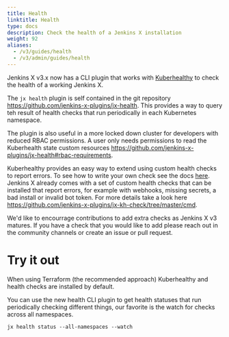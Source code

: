```yaml
---
title: Health
linktitle: Health
type: docs
description: Check the health of a Jenkins X installation
weight: 92
aliases:
  - /v3/guides/health
  - /v3/admin/guides/health
---
```


Jenkins X v3.x now has a CLI plugin that works with [Kuberhealthy](https://github.com/Comcast/kuberhealthy) to check the health of a working Jenkins X.

The `jx health` plugin is self contained in the git repository https://github.com/jenkins-x-plugins/jx-health.  This provides a way to query teh result of health checks that run periodically in each Kubernetes namespace.

The plugin is also useful in a more locked down cluster for developers with reduced RBAC permissions.  A user only needs permissions to read the Kuberhealth state custom resources https://github.com/jenkins-x-plugins/jx-health#rbac-requirements.

Kuberhealthy provides an easy way to extend using custom health checks to report errors.  To see how to write your own check see the docs [here](https://github.com/Comcast/kuberhealthy/blob/master/docs/EXTERNAL_CHECK_CREATION.md).  Jenkins X already comes with a set of custom health checks that can be installed that report errors, for example with webhooks, missing secrets, a bad install or invalid bot token.  For more details take a look here https://github.com/jenkins-x-plugins/jx-kh-check/tree/master/cmd.

We'd like to encourrage contributions to add extra checks as Jenkins X v3 matures.  If you have a check that you would like to add please reach out in the community channels or create an issue or pull request.

# Try it out

When using Terraform (the recommended approach) Kuberhealthy and health checks are installed by default.

You can use the new health CLI plugin to get health statuses that run periodically checking different things, our favorite is the watch for checks across all namespaces.

```
jx health status --all-namespaces --watch
```


